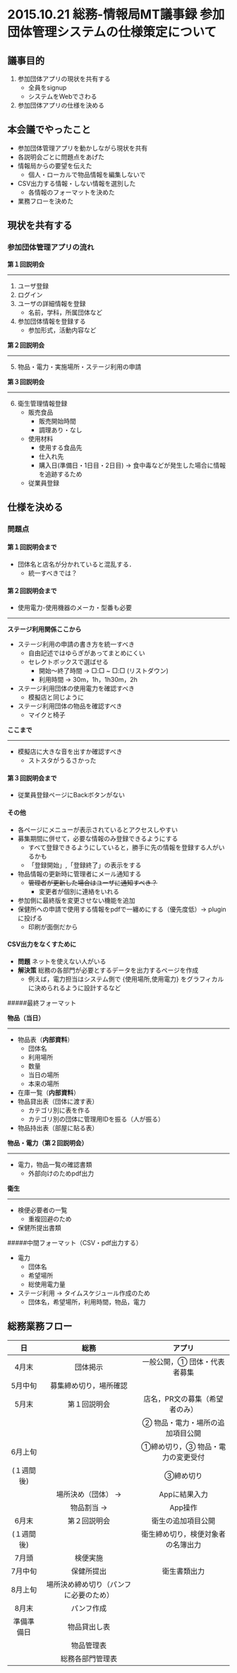 # 2015.10.21 総務-情報局MT議事録 参加団体管理システムの仕様策定について
## 議事目的
1. 参加団体アプリの現状を共有する
	- 全員をsignup
	- システムをWebでさわる
2. 参加団体アプリの仕様を決める

## 本会議でやったこと
- 参加団体管理アプリを動かしながら現状を共有
- 各説明会ごとに問題点をあげた
- 情報局からの要望を伝えた  
	* 個人・ローカルで物品情報を編集しないで 
- CSV出力する情報・しない情報を選別した
	* 各情報のフォーマットを決めた
- 業務フローを決めた 


## 現状を共有する
### 参加団体管理アプリの流れ
**第１回説明会**

---
1. ユーザ登録
2. ログイン
3. ユーザの詳細情報を登録
	- 名前，学科，所属団体など
4. 参加団体情報を登録する
	- 参加形式，活動内容など  

**第２回説明会**

---
5. 物品・電力・実施場所・ステージ利用の申請

**第３回説明会**

---
6. 衛生管理情報登録
	* 販売食品
		+ 販売開始時間
		+ 調理あり・なし
	* 使用材料
		+ 使用する食品先
		+ 仕入れ先
		+ 購入日(準備日・1日目・2日目) → 食中毒などが発生した場合に情報を追跡するため
	* 従業員登録

## 仕様を決める
### 問題点
#### 第１回説明会まで
- 団体名と店名が分かれていると混乱する．
	* 統一すべきでは？

#### 第２回説明会まで
- 使用電力-使用機器のメーカ・型番も必要  

---
**ステージ利用関係ここから**

- ステージ利用の申請の書き方を統一すべき
	* 自由記述ではゆらぎがあってまとめにくい
	* セレクトボックスで選ばせる
		+ 開始〜終了時間 → □:□ ~ □:□ (リストダウン)
		+ 利用時間 → 30m，1h，1h30m，2h
- ステージ利用団体の使用電力を確認すべき
	* 模擬店と同じように
- ステージ利用団体の物品を確認すべき
	* マイクと椅子

**ここまで**

---

- 模擬店に大きな音を出すか確認すべき
	* ストスタがうるさかった

#### 第３回説明会まで
- 従業員登録ページにBackボタンがない

#### その他
- 各ページにメニューが表示されているとアクセスしやすい
- 募集期間に併せて，必要な情報のみ登録できるようにする
	- すべて登録できるようにしていると，勝手に先の情報を登録する人がいるかも
	- 「登録開始」,「登録終了」の表示をする
- 物品情報の更新時に管理者にメール通知する
	* ~~管理者が更新した場合はユーザに通知すべき？~~
		+ 変更者が個別に連絡をいれる
- 参加側に最終版を変更させない機能を追加 
- 保健所への申請で使用する情報をpdfで一纏めにする（優先度低）→ pluginに投げる
	* 印刷が面倒だから

#### CSV出力をなくすために
- **問題** ネットを使えない人がいる
- **解決策** 総務の各部門が必要とするデータを出力するページを作成
	* 例えば，電力担当はシステム側で {使用場所,使用電力} をグラフィカルに決められるように設計するなど


#####最終フォーマット

**物品（当日）**

---
- 物品表（**内部資料**）
	* 団体名
	* 利用場所
	* 数量
	* 当日の場所
	* 本来の場所
- 在庫一覧（**内部資料**）
- 物品貸出表（団体に渡す表）
	+ カテゴリ別に表を作る 
	+ カテゴリ別の団体に管理用IDを振る（人が振る）
- 物品持出表（部屋に貼る表）

**物品・電力（第２回説明会）**

---
- 電力，物品一覧の確認書類
	* 外部向けのためpdf出力

**衛生**

---
- 検便必要者の一覧
	* 重複回避のため
- 保健所提出書類

#####中間フォーマット（CSV・pdf出力する）
- 電力
	* 団体名
	* 希望場所
	* 総使用電力量
- ステージ利用 → タイムスケジュール作成のため
	* 団体名，希望場所，利用時間，物品，電力

	
## 総務業務フロー
|日|総務|アプリ|
|:---:|:---:|:---:|
|4月末|団体掲示|一般公開，① 団体・代表者募集|
|5月中旬|募集締め切り，場所確認|
|5月末|第１回説明会|店名，PR文の募集（希望者のみ）|
|||② 物品・電力・場所の追加項目公開|
|6月上旬||①締め切り，③ 物品・電力の変更受付|
|(１週間後)||③締め切り|
||場所決め（団体） →|Appに結果入力|
||物品割当 →|App操作|
|6月末|第２回説明会|衛生の追加項目公開|
|(１週間後)||衛生締め切り，検便対象者の名簿出力|
|7月頭|検便実施||
|7月中旬|保健所提出|衛生書類出力|
|8月上旬|場所決め締め切り（パンフに必要のため）||
|8月末|パンフ作成||
|準備準備日|物品貸出し表||
||物品管理表||
||総務各部門管理表||
